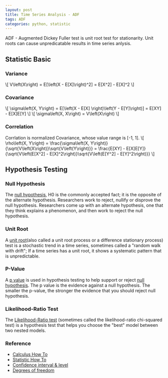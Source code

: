 ```yaml
---
layout: post
title: Time Series Analysis - ADF
tags: ADF 
categories: python, statistic
---
```

ADF - Augmented Dickey Fuller test is unit root test for stationarity. Unit roots can cause unpredicatable results in time series anlysis. 

## Statistic Basic

### Variance
\\[
V\left(X\right) = E[\left(X - E[X]\right)^2] = E[X^2] - E[X]^2
\\]

### Covariance
\\[
\sigma\left(X, Y\right) = E[\left(X - E[X] \right)\left(Y - E[Y]\right)] = E[XY] - E[X]E[Y]
\\]
\\[
\sigma\left(X, X\right) = V\left(X\right)
\\]

### Correlation
Corrlation is normalized Covariance, whose value range is [-1, 1]. 
\\[
\rho\left(X, Y\right) = \frac{\sigma\left(X, Y\right)}{\sqrt{V\left(X\right)}\sqrt{V\left(Y\right)}} = \frac{E[XY] - E[X]E[Y]}{\sqrt{V\left(E[X^2] - E[X]^2\right)}\sqrt{V\left(E[Y^2] - E[Y]^2\right)}}
\\]

## Hypothesis Testing

### Null Hypothesis
The [null hypothesis](https://www.statisticshowto.com/probability-and-statistics/null-hypothesis/), H0 is the commonly accepted fact; it is the opposite of the alternate hypothesis. Researchers work to reject, nullify or disprove the null hypothesis. Researchers come up with an alternate hypothesis, one that they think explains a phenomenon, and then work to reject the null hypothesis.

### Unit Root
A [unit root](https://www.statisticshowto.com/unit-root/)(also called a unit root process or a difference stationary process) test is a stochastic trend in a time series, sometimes called a "random walk with drift"; If a time series has a unit root, it shows a systematic pattern that is unpredictable.

### P-Value
A [p value](https://www.statisticshowto.com/p-value/) is used in hypothesis testing to help support or reject [null hypothesis](https://www.statisticshowto.com/probability-and-statistics/null-hypothesis/). The p value is the evidence against a null hypothesis. The smaller the p-value, the stronger the evidence that you should reject null hypothesis. 

### Likelihood-Ratio Test
The [Likelihood-Ratio test](https://www.statisticshowto.com/likelihood-ratio-tests/) (sometimes called the likelihood-ratio chi-squared test) is a hypothesis test that helps you choose the "best" model between two nested models.


### Reference
* [Calculus How To](https://calculushowto.com/)
* [Statistic How To](https://www.statisticshowto.com/)
* [Confidence interval & level](https://www.statisticshowto.com/probability-and-statistics/confidence-interval/)
* [Degrees of freedom](https://www.statisticshowto.com/probability-and-statistics/hypothesis-testing/degrees-of-freedom/)